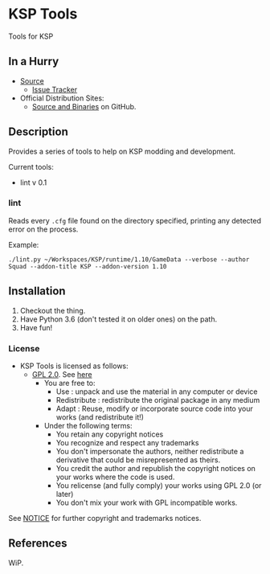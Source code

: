 # KSP Tools

Tools for KSP

## In a Hurry

* [Source](https://github.com/net-lisias-ksp/ksp-tools-public)
	+ [Issue Tracker](https://github.com/net-lisias-ksp/ksp-tools-public/issues)
* Official Distribution Sites:
	+ [Source and Binaries](https://github.com/net-lisias-ksp/ksp-tools-public) on GitHub.


## Description

Provides a series of tools to help on KSP modding and development.

Current tools:

* lint v 0.1

### lint

Reads every `.cfg` file found on the directory specified, printing any detected error on the process.

Example:

```
./lint.py ~/Workspaces/KSP/runtime/1.10/GameData --verbose --author Squad --addon-title KSP --addon-version 1.10
```

## Installation

1. Checkout the thing.
2. Have Python 3.6 (don't tested it on older ones) on the path.
3. Have fun!

### License

* KSP Tools is licensed as follows:
	+ [GPL 2.0](https://www.gnu.org/licenses/gpl-2.0.txt). See [here](./LICENSE.GPL-2_0)
		+ You are free to:
			- Use : unpack and use the material in any computer or device
			- Redistribute : redistribute the original package in any medium
			- Adapt : Reuse, modify or incorporate source code into your works (and redistribute it!) 
		+ Under the following terms:
			- You retain any copyright notices
			- You recognize and respect any trademarks
			- You don't impersonate the authors, neither redistribute a derivative that could be misrepresented as theirs.
			- You credit the author and republish the copyright notices on your works where the code is used.
			- You relicense (and fully comply) your works using GPL 2.0 (or later)
			- You don't mix your work with GPL incompatible works.

See [NOTICE](./NOTICE) for further copyright and trademarks notices.


## References

WiP.
